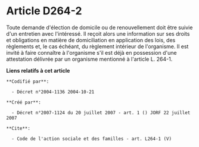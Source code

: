# Article D264-2

Toute demande d'élection de domicile ou de renouvellement doit être suivie d'un entretien avec l'intéressé. Il reçoit alors
une information sur ses droits et obligations en matière de domiciliation en application des lois, des règlements et, le cas
échéant, du règlement intérieur de l'organisme. Il est invité à faire connaître à l'organisme s'il est déjà en possession
d'une attestation délivrée par un organisme mentionné à l'article L. 264-1.

**Liens relatifs à cet article**

	**Codifié par**:

	  - Décret n°2004-1136 2004-10-21

	**Créé par**:

	  - Décret n°2007-1124 du 20 juillet 2007 - art. 1 () JORF 22 juillet 2007

	**Cite**:

	  - Code de l'action sociale et des familles - art. L264-1 (V)
